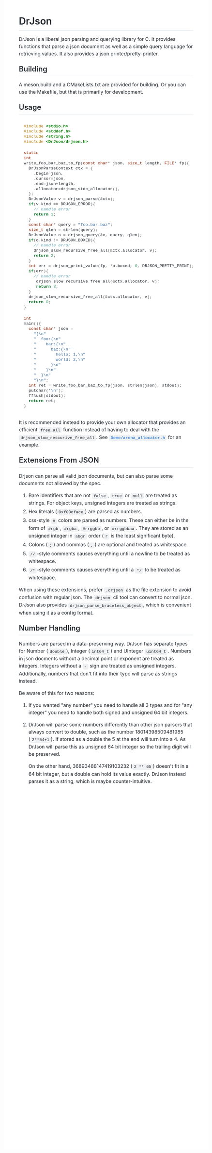 # DrJson

DrJson is a liberal json parsing and querying library for C.
It provides functions that parse a json document as well as a simple query
language for retrieving values.  It also provides a json printer/pretty-printer.

## Building

A meson.build and a CMakeLists.txt are provided for building. Or you can use
the Makefile, but that is primarily for development.

## Usage

```c
#include <stdio.h>
#include <stddef.h>
#include <string.h>
#include <DrJson/drjson.h>

static
int
write_foo_bar_baz_to_fp(const char* json, size_t length, FILE* fp){
  DrJsonParseContext ctx = {
    .begin=json,
    .cursor=json,
    .end=json+length,
    .allocator=drjson_stdc_allocator(),
  };
  DrJsonValue v = drjson_parse(&ctx);
  if(v.kind == DRJSON_ERROR){
    // handle error
    return 1;
  }
  const char* query = "foo.bar.baz";
  size_t qlen = strlen(query);
  DrJsonValue o = drjson_query(&v, query, qlen);
  if(o.kind != DRJSON_BOXED){
    // handle error
    drjson_slow_recursive_free_all(&ctx.allocator, v);
    return 2;
  }
  int err = drjson_print_value(fp, *o.boxed, 0, DRJSON_PRETTY_PRINT);
  if(err){
    // handle error
     drjson_slow_recursive_free_all(&ctx.allocator, v);
     return 3;
  }
  drjson_slow_recursive_free_all(&ctx.allocator, v);
  return 0;
}

int
main(){
  const char* json =
    "{\n"
    "  foo:{\n"
    "    bar:{\n"
    "      baz:{\n"
    "        hello: 1,\n"
    "        world: 2,\n"
    "      }\n"
    "    }\n"
    "  }\n"
    "}\n";
  int ret = write_foo_bar_baz_to_fp(json, strlen(json), stdout);
  putchar('\n');
  fflush(stdout);
  return ret;
}
```

It is recommended instead to provide your own allocator that provides an
efficient `free_all` function instead of having to deal with the
`drjson_slow_rescurive_free_all`.
See [`Demo/arena_allocator.h`](Demo/arena_allocator.h) for an example.

## Extensions From JSON

Drjson can parse all valid json documents, but can also parse some documents not allowed by the spec.

1. Bare identifiers that are not `false`, `true` or `null` are treated
   as strings. For object keys, unsigned integers are treated as strings.
2. Hex literals (`0xf00dface`) are parsed as numbers.
3. css-style `#` colors are parsed as numbers. These can either be in the form
   of `#rgb`, `#rgba`, `#rrggbb`, or `#rrggbbaa`. They are stored as an unsigned
   integer in `abgr` order (`r` is the least significant byte).
4. Colons (`:`) and commas (`,`) are optional and treated as whitespace.
5. `//`-style comments causes everything until a newline to be treated as whitespace.
6. `/*`-style comments causes everything until a `*/` to be treated as whitespace.

When using these extensions, prefer `.drjson` as the file extension to avoid
confusion with regular json. The `drjson` cli tool can convert to normal json.
DrJson also provides `drjson_parse_braceless_object`, which is convenient when
using it as a config format.

## Number Handling

Numbers are parsed in a data-preserving way. DrJson has separate
types for Number (`double`), Integer (`int64_t`) and UInteger `uint64_t`.
Numbers in json docments without a decimal point or exponent are treated as
integers. Integers without a `-` sign are treated as unsigned integers.
Additionally, numbers that don't fit into their type will parse as strings
instead.

Be aware of this for two reasons:

1.  If you wanted "any number" you need to handle all 3 types and for "any
    integer" you need to handle both signed and unsigned 64 bit integers.

2.  DrJson will parse some numbers differently than other json parsers that
    always convert to double, such as the number 18014398509481985 (`2**54+1`).
    If stored as a double the 5 at the end will turn into a 4. As DrJson will
    parse this as unsigned 64 bit integer so the trailing digit will be
    preserved.

    On the other hand, 36893488147419103232 (`2 ** 65`) doesn't fit in a 64 bit
    integer, but a double can hold its value exactly. DrJson instead parses it
    as a string, which is maybe counter-intuitive.

<style>

  /*
  Obtained from https://github.com/sindresorhus/github-markdown-css/blob/main/github-markdown.css

  Modified a bit to cut out the bloat.
  */
  @media (prefers-color-scheme: dark) {
    body {
      color-scheme: dark;
      --fg-default: #c9d1d9;
      --fg-muted: #8b949e;
      --fg-subtle: #484f58;
      --canvas-default: #0d1117;
      --canvas-subtle: #161b22;
      --border-default: #30363d;
      --border-muted: #21262d;
      --neutral-muted: rgba(110,118,129,0.4);
      --accent-fg: #58a6ff;
      --accent-emphasis: #1f6feb;
      --attention-subtle: rgba(187,128,9,0.15);
    }
  }

  @media (prefers-color-scheme: light) {
    body {
      color-scheme: light;
      --fg-default: #24292f;
      --fg-muted: #57606a;
      --fg-subtle: #6e7781;
      --canvas-default: #ffffff;
      --canvas-subtle: #f6f8fa;
      --border-default: #d0d7de;
      --border-muted: hsla(210,18%,87%,1);
      --neutral-muted: rgba(175,184,193,0.2);
      --accent-fg: #0969da;
      --accent-emphasis: #0969da;
      --attention-subtle: #fff8c5;
    }
  }

  body {
    -ms-text-size-adjust: 100%;
    -webkit-text-size-adjust: 100%;
    color: var(--fg-default);
    background-color: var(--canvas-default);
    font-family: -apple-system,BlinkMacSystemFont,"Segoe UI",Helvetica,Arial,sans-serif,"Apple Color Emoji","Segoe UI Emoji";
    font-size: 16px;
    line-height: 1.5;
    word-wrap: break-word;
  }

  body md,
  body figcaption,
  body figure {
    display: block;
  }

  body summary {
    display: list-item;
  }

  body [hidden] {
    display: none !important;
  }

  body a {
    background-color: transparent;
    color: var(--accent-fg);
    text-decoration: none;
  }

  body a:active,
  body a:hover {
    outline-width: 0;
  }

  body abbr[title] {
    border-bottom: none;
    text-decoration: underline dotted;
  }

  body b,
  body strong {
    font-weight: 600;
  }

  body dfn {
    font-style: italic;
  }

  body h1 {
    margin: .67em 0;
    font-weight: 600;
    padding-bottom: .3em;
    font-size: 2em;
    border-bottom: 1px solid var(--border-muted);
  }

  body mark {
    background-color: var(--attention-subtle);
    color: var(--text-primary);
  }

  body small {
    font-size: 90%;
  }

  body sub,
  body sup {
    font-size: 75%;
    line-height: 0;
    position: relative;
    vertical-align: baseline;
  }

  body sub {
    bottom: -0.25em;
  }

  body sup {
    top: -0.5em;
  }

  body img {
    border-style: none;
    max-width: 100%;
    box-sizing: content-box;
    background-color: var(--canvas-default);
  }

  body code,
  body kbd,
  body pre,
  body samp {
    font-family: monospace,monospace;
    font-size: 1em;
  }

  body figure {
    margin: 1em 40px;
  }

  body hr {
    box-sizing: content-box;
    overflow: hidden;
    background: transparent;
    border-bottom: 1px solid var(--border-muted);
    height: .25em;
    padding: 0;
    margin: 24px 0;
    background-color: var(--border-default);
    border: 0;
  }

  body input {
    font: inherit;
    margin: 0;
    overflow: visible;
    font-family: inherit;
    font-size: inherit;
    line-height: inherit;
  }

  body a:hover {
    text-decoration: underline;
  }

  body hr::before {
    display: table;
    content: "";
  }

  body hr::after {
    display: table;
    clear: both;
    content: "";
  }

  body table {
    border-spacing: 0;
    border-collapse: collapse;
    display: block;
    width: max-content;
    max-width: 100%;
    overflow: auto;
  }

  body td,
  body th {
    padding: 0;
  }

  body h1,
  body h2,
  body h3,
  body h4,
  body h5,
  body h6 {
    margin-top: 24px;
    margin-bottom: 16px;
    font-weight: 600;
    line-height: 1.25;
  }

  body h2 {
    font-weight: 600;
    padding-bottom: .3em;
    font-size: 1.5em;
    border-bottom: 1px solid var(--border-muted);
  }

  body h3 {
    font-weight: 600;
    font-size: 1.25em;
  }

  body h4 {
    font-weight: 600;
    font-size: 1em;
  }

  body h5 {
    font-weight: 600;
    font-size: .875em;
  }

  body h6 {
    font-weight: 600;
    font-size: .85em;
    color: var(--fg-muted);
  }

  body p {
    margin-top: 0;
    margin-bottom: 10px;
  }

  body blockquote {
    margin: 0;
    padding: 0 1em;
    color: var(--fg-muted);
    border-left: .25em solid var(--border-default);
  }

  body ul,
  body ol {
    margin-top: 0;
    margin-bottom: 0;
    padding-left: 2em;
  }

  body ol ol,
  body ul ol {
    list-style-type: lower-roman;
  }

  body ul ul ol,
  body ul ol ol,
  body ol ul ol,
  body ol ol ol {
    list-style-type: lower-alpha;
  }

  body dd {
    margin-left: 0;
  }

  body tt,
  body code {
    font-family: ui-monospace,SFMono-Regular,SF Mono,Menlo,Consolas,Liberation Mono,monospace;
    font-size: 12px;
  }

  body pre {
    margin-top: 0;
    margin-bottom: 0;
    font-family: ui-monospace,SFMono-Regular,SF Mono,Menlo,Consolas,Liberation Mono,monospace;
    font-size: 12px;
    word-wrap: normal;
  }

  body ::placeholder {
    color: var(--fg-subtle);
    opacity: 1;
  }

  body>*:first-child {
    margin-top: 0 !important;
  }

  body>*:last-child {
    /*margin-bottom: 0 !important;*/
  }

  body a:not([href]) {
    color: inherit;
    text-decoration: none;
  }

  body p,
  body blockquote,
  body ul,
  body ol,
  body dl,
  body table,
  body pre,
  body md {
    margin-top: 0;
    margin-bottom: 16px;
  }

  body blockquote>:first-child {
    margin-top: 0;
  }

  body blockquote>:last-child {
    margin-bottom: 0;
  }

  body sup>a::before {
    content: "[";
  }

  body sup>a::after {
    content: "]";
  }

  body h1 tt,
  body h1 code,
  body h2 tt,
  body h2 code,
  body h3 tt,
  body h3 code,
  body h4 tt,
  body h4 code,
  body h5 tt,
  body h5 code,
  body h6 tt,
  body h6 code {
    padding: 0 .2em;
    font-size: inherit;
  }

  body ol[type="1"] {
    list-style-type: decimal;
  }

  body ol[type=a] {
    list-style-type: lower-alpha;
  }

  body ol[type=i] {
    list-style-type: lower-roman;
  }

  body div>ol:not([type]) {
    list-style-type: decimal;
  }

  body ul ul,
  body ul ol,
  body ol ol,
  body ol ul {
    margin-top: 0;
    margin-bottom: 0;
  }

  body li>p {
    margin-top: 16px;
  }

  body li+li {
    margin-top: .25em;
  }

  body dl {
    padding: 0;
  }

  body dl dt {
    padding: 0;
    margin-top: 16px;
    font-size: 1em;
    font-style: italic;
    font-weight: 600;
  }

  body dl dd {
    padding: 0 16px;
    margin-bottom: 16px;
  }

  body table th {
    font-weight: 600;
  }

  body table th,
  body table td {
    padding: 6px 13px;
    border: 1px solid var(--border-default);
  }

  body table tr {
    background-color: var(--canvas-default);
    border-top: 1px solid var(--border-muted);
  }

  body table tr:nth-child(2n) {
    background-color: var(--canvas-subtle);
  }

  body table img {
    background-color: transparent;
  }

  body img[align=right] {
    padding-left: 20px;
  }

  body img[align=left] {
    padding-right: 20px;
  }


  body code,
  body tt {
    padding: .2em .4em;
    margin: 0;
    font-size: 85%;
    background-color: var(--neutral-muted);
    border-radius: 6px;
  }

  body code br,
  body tt br {
    display: none;
  }

  body del code {
    text-decoration: inherit;
  }

  body pre code {
    font-size: 100%;
  }

  body pre>code {
    padding: 0;
    margin: 0;
    word-break: normal;
    white-space: pre;
    background: transparent;
    border: 0;
  }

  body pre {
    padding: 16px;
    overflow: auto;
    font-size: 85%;
    line-height: 1.45;
    background-color: var(--canvas-subtle);
    border-radius: 6px;
  }

  body pre code,
  body pre tt {
    display: inline;
    max-width: auto;
    padding: 0;
    margin: 0;
    overflow: visible;
    line-height: inherit;
    word-wrap: normal;
    background-color: transparent;
    border: 0;
  }

  body ::-webkit-calendar-picker-indicator {
    filter: invert(50%);
  }
  body {
    width: 40em;
    margin: auto;
    margin-bottom: 24ex;
  }
  #TOC {
    position: fixed;
    left: 0px;
    top: 0px;
  }
</style>
